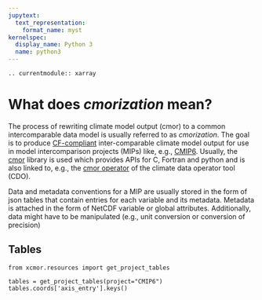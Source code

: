 ```yaml
---
jupytext:
  text_representation:
    format_name: myst
kernelspec:
  display_name: Python 3
  name: python3
---
```


```{eval-rst}
.. currentmodule:: xarray
```

# What does *cmorization* mean?

The process of rewriting climate model output (cmor) to a common intercomparable data model is usually referred to as *cmorization*.
The goal is to produce [CF-compliant](https://cfconventions.org/) inter-comparable climate model output for use in
model intercomparison projects (MIPs) like, e.g., [CMIP6](https://wcrp-cmip.org/cmip-phase-6-cmip6).
Usually, the [cmor](https://cmor.llnl.gov/) library is used which provides APIs for C, Fortran and python and
is also linked to, e.g., the [cmor operator](https://code.mpimet.mpg.de/projects/cdo/wiki/CDO_CMOR_Operator)
of the climate data operator tool (CDO).

Data and metadata conventions for a MIP are usually stored in the form of json tables that contain entries for each
variable and its metadata. Metadata is attached in the form of NetCDF variable or global attributes. Additionally,
data might have to be manipulated (e.g., unit conversion or conversion of precision)

## Tables

```{code-cell}
from xcmor.resources import get_project_tables

tables = get_project_tables(project="CMIP6")
tables.coords['axis_entry'].keys()
```

